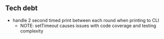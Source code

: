 ## Tech debt
- handle 2 second timed print between each round when printing to CLI
  - NOTE: setTimeout causes issues with code coverage and testing complexity
